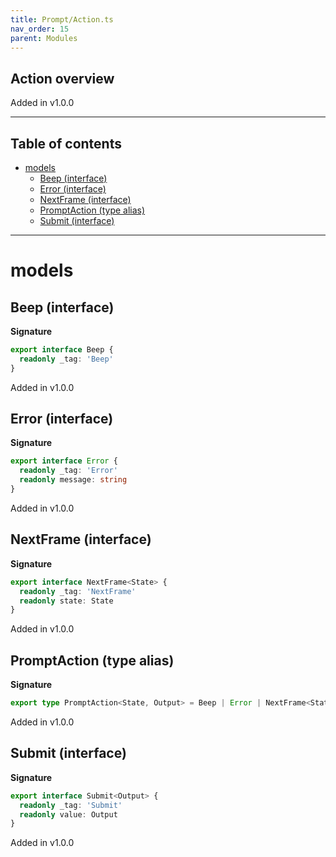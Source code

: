 ```yaml
---
title: Prompt/Action.ts
nav_order: 15
parent: Modules
---
```


## Action overview

Added in v1.0.0

---

<h2 class="text-delta">Table of contents</h2>

- [models](#models)
  - [Beep (interface)](#beep-interface)
  - [Error (interface)](#error-interface)
  - [NextFrame (interface)](#nextframe-interface)
  - [PromptAction (type alias)](#promptaction-type-alias)
  - [Submit (interface)](#submit-interface)

---

# models

## Beep (interface)

**Signature**

```ts
export interface Beep {
  readonly _tag: 'Beep'
}
```

Added in v1.0.0

## Error (interface)

**Signature**

```ts
export interface Error {
  readonly _tag: 'Error'
  readonly message: string
}
```

Added in v1.0.0

## NextFrame (interface)

**Signature**

```ts
export interface NextFrame<State> {
  readonly _tag: 'NextFrame'
  readonly state: State
}
```

Added in v1.0.0

## PromptAction (type alias)

**Signature**

```ts
export type PromptAction<State, Output> = Beep | Error | NextFrame<State> | Submit<Output>
```

Added in v1.0.0

## Submit (interface)

**Signature**

```ts
export interface Submit<Output> {
  readonly _tag: 'Submit'
  readonly value: Output
}
```

Added in v1.0.0

